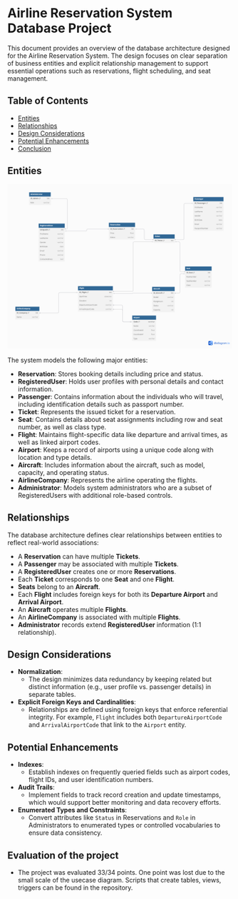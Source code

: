 # Airline Reservation System Database Project

This document provides an overview of the database architecture designed for the Airline Reservation System. The design focuses on clear separation of business entities and explicit relationship management to support essential operations such as reservations, flight scheduling, and seat management.

## Table of Contents

- [Entities](#entities)
- [Relationships](#relationships)
- [Design Considerations](#design-considerations)
- [Potential Enhancements](#potential-enhancements)
- [Conclusion](#conclusion)

## Entities

![Final ER Diagram](ER_english_version.png)

The system models the following major entities:

- **Reservation**: Stores booking details including price and status.
- **RegisteredUser**: Holds user profiles with personal details and contact information.
- **Passenger**: Contains information about the individuals who will travel, including identification details such as passport number.
- **Ticket**: Represents the issued ticket for a reservation.
- **Seat**: Contains details about seat assignments including row and seat number, as well as class type.
- **Flight**: Maintains flight-specific data like departure and arrival times, as well as linked airport codes.
- **Airport**: Keeps a record of airports using a unique code along with location and type details.
- **Aircraft**: Includes information about the aircraft, such as model, capacity, and operating status.
- **AirlineCompany**: Represents the airline operating the flights.
- **Administrator**: Models system administrators who are a subset of RegisteredUsers with additional role-based controls.

## Relationships

The database architecture defines clear relationships between entities to reflect real-world associations:

- A **Reservation** can have multiple **Tickets**.
- A **Passenger** may be associated with multiple **Tickets**.
- A **RegisteredUser** creates one or more **Reservations**.
- Each **Ticket** corresponds to one **Seat** and one **Flight**.
- **Seats** belong to an **Aircraft**.
- Each **Flight** includes foreign keys for both its **Departure Airport** and **Arrival Airport**.
- An **Aircraft** operates multiple **Flights**.
- An **AirlineCompany** is associated with multiple **Flights**.
- **Administrator** records extend **RegisteredUser** information (1:1 relationship).

## Design Considerations

- **Normalization**:
  - The design minimizes data redundancy by keeping related but distinct information (e.g., user profile vs. passenger details) in separate tables.
- **Explicit Foreign Keys and Cardinalities**:
  - Relationships are defined using foreign keys that enforce referential integrity. For example, `Flight` includes both `DepartureAirportCode` and `ArrivalAirportCode` that link to the `Airport` entity.

## Potential Enhancements

- **Indexes**:
  - Establish indexes on frequently queried fields such as airport codes, flight IDs, and user identification numbers.
- **Audit Trails**:
  - Implement fields to track record creation and update timestamps, which would support better monitoring and data recovery efforts.
- **Enumerated Types and Constraints**:
  - Convert attributes like `Status` in Reservations and `Role` in Administrators to enumerated types or controlled vocabularies to ensure data consistency.

## Evaluation of the project

- The project was evaluated 33/34 points. One point was lost due to the small scale of the usecase diagram. Scripts that create tables, views, triggers can be found in the repository.
